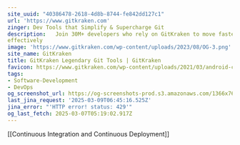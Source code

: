 ```yaml
---
site_uuid: "40386478-2618-4d8b-8744-fe842dd127c1"
url: 'https://www.gitkraken.com'
zinger: Dev Tools that Simplify & Supercharge Git
description:   Join 30M+ developers who rely on GitKraken to move faster and collaborate more
effectively
image: 'https://www.gitkraken.com/wp-content/uploads/2023/08/OG-3.png'
site_name: GitKraken
title: GitKraken Legendary Git Tools | GitKraken
favicon: https://www.gitkraken.com/wp-content/uploads/2021/03/android-chrome-144x144-1.png
tags:
- Software-Development
- DevOps
og_screenshot_url: https://og-screenshots-prod.s3.amazonaws.com/1366x768/80/false/6ae854199fdfc039fc39607e0a3f9991ecc9410f20b30490b9d9bf3a5ef1a39c.jpeg
last_jina_request: '2025-03-09T06:45:16.525Z'
jina_error: "'HTTP error! status: 429'"
og_last_fetch: 2025-03-07T05:19:02.917Z
---
```

[[Continuous Integration and Continuous Deployment]]
